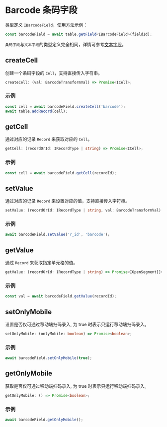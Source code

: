 # Barcode 条码字段
类型定义 `IBarcodeField`，使用方法示例：
```typescript
const barcodeField = await table.getField<IBarcodeField>(fieldId);
```
`条码字段`与`文本字段`的类型定义完全相同，详情可参考[文本字段](./text.md)。

## createCell
创建一个条码字段的 `Cell`，支持直接传入字符串。
```typescript
createCell: (val: BarcodeTransformVal) => Promise<ICell>;
```
### 示例
```typescript
const cell = await barcodeField.createCell('barcode');
await table.addRecord(cell);
```

## getCell
通过对应的记录 `Record` 来获取对应的 `Cell`。
```typescript
getCell: (recordOrId: IRecordType | string) => Promise<ICell>;
```
### 示例
```typescript
const cell = await barcodeField.getCell(recordId);
```

## setValue
通过对应的记录 `Record` 来设置对应的值，支持直接传入字符串。
```typescript
setValue: (recordOrId: IRecordType | string, val: BarcodeTransformVal) => Promise<boolean>;
```
### 示例
```typescript
await barcodeField.setValue('r_id', 'barcode');
```

## getValue
通过 `Record` 来获取指定单元格的值。
```typescript
getValue: (recordOrId: IRecordType | string) => Promise<IOpenSegment[]>;
```
### 示例
```typescript
const val = await barcodeField.getValue(recordId);
```

## setOnlyMobile
设置是否仅可通过移动端扫码录入, 为 true 时表示只运行移动端扫码录入。
```typescript
setOnlyMobile: (onlyMobile: boolean) => Promise<boolean>;
```
### 示例
```typescript
await barcodeField.setOnlyMobile(true);
```

## getOnlyMobile
获取是否仅可通过移动端扫码录入, 为 true 时表示只运行移动端扫码录入。
```typescript
getOnlyMobile: () => Promise<boolean>;
```
### 示例
```typescript
await barcodeField.getOnlyMobile();
```


